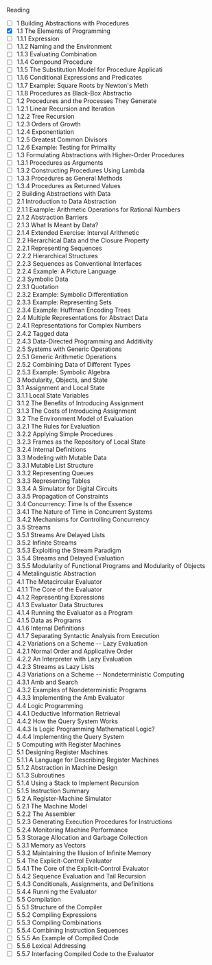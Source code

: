 Reading
- [ ] 1 Building Abstractions with Procedures
- [X] 1.1 The Elements of Programming
- [ ] 1.1.1 Expression
- [ ] 1.1.2 Naming and the Environment
- [ ] 1.1.3 Evaluating Combination
- [ ] 1.1.4 Compound Procedure
- [ ] 1.1.5 The Substitution Model for Procedure Applicati
- [ ] 1.1.6 Conditional Expressions and Predicates
- [ ] 1.1.7 Example: Square Roots by Newton's Meth
- [ ] 1.1.8 Procedures as Black-Box Abstractio
- [ ] 1.2 Procedures and the Processes They Generate
- [ ] 1.2.1 Linear Recursion and Iteration
- [ ] 1.2.2 Tree Recursion
- [ ] 1.2.3 Orders of Growth
- [ ] 1.2.4 Exponentiation
- [ ] 1.2.5 Greatest Common Divisors
- [ ] 1.2.6 Example: Testing for Primality
- [ ] 1.3 Formulating Abstractions with Higher-Order Procedures
- [ ] 1.3.1 Procedures as Arguments
- [ ] 1.3.2 Constructing Procedures Using Lambda
- [ ] 1.3.3 Procedures as General Methods
- [ ] 1.3.4 Procedures as Returned Values
- [ ] 2 Building Abstractions with Data
- [ ] 2.1 Introduction to Data Abstraction
- [ ] 2.1.1 Example: Arithmetic Operations for Rational Numbers
- [ ] 2.1.2 Abstraction Barriers
- [ ] 2.1.3 What Is Meant by Data?
- [ ] 2.1.4 Extended Exercise: Interval Arithmetic
- [ ] 2.2 Hierarchical Data and the Closure Property
- [ ] 2.2.1 Representing Sequences
- [ ] 2.2.2 Hierarchical Structures
- [ ] 2.2.3 Sequences as Conventional Interfaces
- [ ] 2.2.4 Example: A Picture Language
- [ ] 2.3 Symbolic Data
- [ ] 2.3.1 Quotation
- [ ] 2.3.2 Example: Symbolic Differentiation
- [ ] 2.3.3 Example: Representing Sets
- [ ] 2.3.4 Example: Huffman Encoding Trees
- [ ] 2.4 Multiple Representations for Abstract Data
- [ ] 2.4.1 Representations for Complex Numbers
- [ ] 2.4.2 Tagged data
- [ ] 2.4.3 Data-Directed Programming and Additivity
- [ ] 2.5 Systems with Generic Operations
- [ ] 2.5.1 Generic Arithmetic Operations
- [ ] 2.5.2 Combining Data of Different Types
- [ ] 2.5.3 Example: Symbolic Algebra
- [ ] 3 Modularity, Objects, and State
- [ ] 3.1 Assignment and Local State
- [ ] 3.1.1 Local State Variables
- [ ] 3.1.2 The Benefits of Introducing Assignment
- [ ] 3.1.3 The Costs of Introducing Assignment
- [ ] 3.2 The Environment Model of Evaluation
- [ ] 3.2.1 The Rules for Evaluation
- [ ] 3.2.2 Applying Simple Procedures
- [ ] 3.2.3 Frames as the Repository of Local State
- [ ] 3.2.4 Internal Definitions
- [ ] 3.3 Modeling with Mutable Data
- [ ] 3.3.1 Mutable List Structure
- [ ] 3.3.2 Representing Queues
- [ ] 3.3.3 Representing Tables
- [ ] 3.3.4 A Simulator for Digital Circuits
- [ ] 3.3.5 Propagation of Constraints
- [ ] 3.4 Concurrency: Time Is of the Essence
- [ ] 3.4.1 The Nature of Time in Concurrent Systems
- [ ] 3.4.2 Mechanisms for Controlling Concurrency
- [ ] 3.5 Streams
- [ ] 3.5.1 Streams Are Delayed Lists
- [ ] 3.5.2 Infinite Streams
- [ ] 3.5.3 Exploiting the Stream Paradigm
- [ ] 3.5.4 Streams and Delayed Evaluation
- [ ] 3.5.5 Modularity of Functional Programs and Modularity of Objects
- [ ] 4 Metalinguistic Abstraction
- [ ] 4.1 The Metacircular Evaluator
- [ ] 4.1.1 The Core of the Evaluator
- [ ] 4.1.2 Representing Expressions
- [ ] 4.1.3 Evaluator Data Structures
- [ ] 4.1.4 Running the Evaluator as a Program
- [ ] 4.1.5 Data as Programs
- [ ] 4.1.6 Internal Definitions
- [ ] 4.1.7 Separating Syntactic Analysis from Execution
- [ ] 4.2 Variations on a Scheme -- Lazy Evaluation
- [ ] 4.2.1 Normal Order and Applicative Order
- [ ] 4.2.2 An Interpreter with Lazy Evaluation
- [ ] 4.2.3 Streams as Lazy Lists
- [ ] 4.3 Variations on a Scheme -- Nondeterministic Computing
- [ ] 4.3.1 Amb and Search
- [ ] 4.3.2 Examples of Nondeterministic Programs
- [ ] 4.3.3 Implementing the Amb Evaluator
- [ ] 4.4 Logic Programming
- [ ] 4.4.1 Deductive Information Retrieval
- [ ] 4.4.2 How the Query System Works
- [ ] 4.4.3 Is Logic Programming Mathematical Logic?
- [ ] 4.4.4 Implementing the Query System
- [ ] 5 Computing with Register Machines
- [ ] 5.1 Designing Register Machines
- [ ] 5.1.1 A Language for Describing Register Machines
- [ ] 5.1.2 Abstraction in Machine Design
- [ ] 5.1.3 Subroutines
- [ ] 5.1.4 Using a Stack to Implement Recursion
- [ ] 5.1.5 Instruction Summary
- [ ] 5.2 A Register-Machine Simulator
- [ ] 5.2.1 The Machine Model
- [ ] 5.2.2 The Assembler
- [ ] 5.2.3 Generating Execution Procedures for Instructions
- [ ] 5.2.4 Monitoring Machine Performance
- [ ] 5.3 Storage Allocation and Garbage Collection
- [ ] 5.3.1 Memory as Vectors
- [ ] 5.3.2 Maintaining the Illusion of Infinite Memory
- [ ] 5.4 The Explicit-Control Evaluator
- [ ] 5.4.1 The Core of the Explicit-Control Evaluator
- [ ] 5.4.2 Sequence Evaluation and Tail Recursion
- [ ] 5.4.3 Conditionals, Assignments, and Definitions
- [ ] 5.4.4 Runni ng the Evaluator
- [ ] 5.5 Compilation
- [ ] 5.5.1 Structure of the Compiler
- [ ] 5.5.2 Compiling Expressions
- [ ] 5.5.3 Compiling Combinations
- [ ] 5.5.4 Combining Instruction Sequences
- [ ] 5.5.5 An Example of Compiled Code
- [ ] 5.5.6 Lexical Addressing
- [ ] 5.5.7 Interfacing Compiled Code to the Evaluator